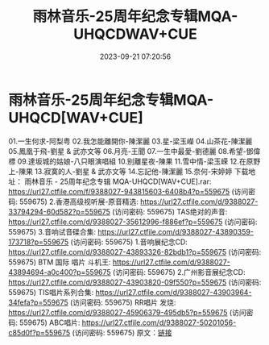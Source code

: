 ﻿---
title: 雨林音乐-25周年纪念专辑MQA-UHQCDWAV+CUE
date: 2023-09-21 07:20:56
categories: 试音碟、非卖品、发烧碟
tags: 华语中文
---
# 雨林音乐-25周年纪念专辑MQA-UHQCD[WAV+CUE]

01.一生何求-阿梨粤
02.我怎能離開你-陳潔麗
03.星-梁玉嶸
04.山茶花-陳潔麗
05.鳳凰于飛-劉星 & 武亦文等
06.月亮-王聞
07.一生中最愛-劉德麗
08.希望-鄧偉標
09.達坂城的姑娘-八只眼演唱組
10.别離星夜-陳果
11.雪中情-梁玉嵘
12.在原野上-陳果
13.寂寞的人-劉星 & 武亦文等
14.忘記他-陳潔麗
15.奈何-宋婷婷
下载地址：
雨林音乐 - 25周年纪念专辑 MQA-UHQCD[WAV+CUE].rar: https://url27.ctfile.com/f/9388027-943815603-6408b4?p=559675
(访问密码: 559675)
2.香港高级视听展-原音精选: https://url27.ctfile.com/d/9388027-33794294-60d582?p=559675
(访问密码: 559675)
TAS绝对的声音: https://url27.ctfile.com/d/9388027-35612996-f886ef?p=559675
(访问密码: 559675)
3.音响试音碟合集: https://url27.ctfile.com/d/9388027-43890359-173718?p=559675
(访问密码: 559675)
1.音响展纪念CD: https://url27.ctfile.com/d/9388027-43893326-82bdb1?p=559675
(访问密码: 559675)
BTM 国际 唱片 斗机王: https://url27.ctfile.com/d/9388027-43894694-a0c400?p=559675
(访问密码: 559675)
2.广州影音展纪念CD: https://url27.ctfile.com/d/9388027-43903820-09f550?p=559675
(访问密码: 559675)
TIS唱片系列合集: https://url27.ctfile.com/d/9388027-43903964-34fefa?p=559675
(访问密码: 559675)
RR唱片 发烧: https://url27.ctfile.com/d/9388027-45906379-495db5?p=559675
(访问密码: 559675)
ABC唱片: https://url27.ctfile.com/d/9388027-50201056-c85d0f?p=559675
(访问密码: 559675)
原文：[链接](https://blog.sina.com.cn/s/blog_1647c7e76010313i1.html)